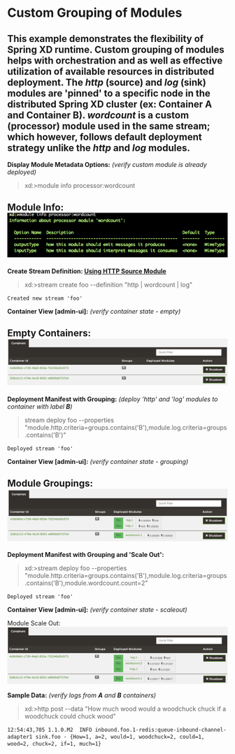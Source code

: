 Custom Grouping of Modules
==========================

This example demonstrates the flexibility of Spring XD runtime. Custom grouping of modules helps with orchestration and as well as effective utilization of available resources in distributed deployment. The _http_ (source) and _log_ (sink) modules are 'pinned' to a specific node in the distributed Spring XD cluster (ex: Container **A** and Container **B**). _wordcount_ is a custom (processor) module used in the same stream; which however, follows default deployment strategy unlike the _http_ and _log_ modules.
---

**Display Module Metadata Options:** _(verify custom module is already deployed)_
> xd:>module info processor:wordcount

Module Info:
![Info](/wordcount-grouping/src/main/resources/module-info.png)
---
 
**Create Stream Definition: [Using HTTP Source Module](https://github.com/spring-projects/spring-xd/wiki/Sources#http)**
> xd:>stream create foo --definition "http | wordcount | log"

```
Created new stream 'foo'
```

**Container View [admin-ui]:** _(verify container state - empty)_

Empty Containers:
![Empty Containers](/wordcount-grouping/src/main/resources/empty-containers.png)
---

**Deployment Manifest with Grouping:** _(deploy 'http' and 'log' modules to container with label **B**)_
>stream deploy foo --properties "module.http.criteria=groups.contains('B'),module.log.criteria=groups.contains('B')"

```
Deployed stream 'foo'
```

**Container View [admin-ui]:** _(verify container state - grouping)_

Module Groupings:
![Module Groupings](/wordcount-grouping/src/main/resources/module_grouping.png)
---

**Deployment Manifest with Grouping and 'Scale Out':**
>xd:>stream deploy foo --properties "module.http.criteria=groups.contains('B'),module.log.criteria=groups.contains('B'),module.wordcount.count=2"

```
Deployed stream 'foo'
```

**Container View [admin-ui]:** _(verify container state - scaleout)_

Module Scale Out:
![Module Scale Out](/wordcount-grouping/src/main/resources/custom_module_scaleout.png)

**Sample Data:** _(verify logs from **A** and **B** containers)_
> xd:>http post --data "How much wood would a woodchuck chuck if a woodchuck could chuck wood"

```
12:54:43,705 1.1.0.M2  INFO inbound.foo.1-redis:queue-inbound-channel-adapter1 sink.foo - {How=1, a=2, would=1, woodchuck=2, could=1, wood=2, chuck=2, if=1, much=1}
```



